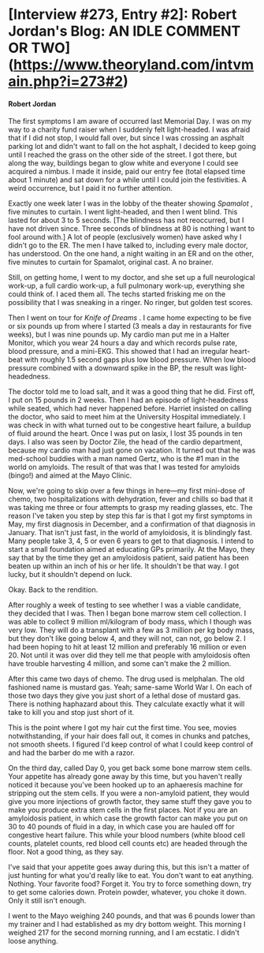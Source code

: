 # [Interview #273, Entry #2]: Robert Jordan's Blog: AN IDLE COMMENT OR TWO](https://www.theoryland.com/intvmain.php?i=273#2)

#### Robert Jordan

The first symptoms I am aware of occurred last Memorial Day. I was on my way to a charity fund raiser when I suddenly felt light-headed. I was afraid that if I did not stop, I would fall over, but since I was crossing an asphalt parking lot and didn't want to fall on the hot asphalt, I decided to keep going until I reached the grass on the other side of the street. I got there, but along the way, buildings began to glow white and everyone I could see acquired a nimbus. I made it inside, paid our entry fee (total elapsed time about 1 minute) and sat down for a while until I could join the festivities. A weird occurrence, but I paid it no further attention.

Exactly one week later I was in the lobby of the theater showing
*Spamalot*
, five minutes to curtain. I went light-headed, and then I went blind. This lasted for about 3 to 5 seconds. [The blindness has not reoccurred, but I have not driven since. Three seconds of blindness at 80 is nothing I want to fool around with.] A lot of people (exclusively women) have asked why I didn't go to the ER. The men I have talked to, including every male doctor, has understood. On the one hand, a night waiting in an ER and on the other, five minutes to curtain for Spamalot, original cast. A no brainer.

Still, on getting home, I went to my doctor, and she set up a full neurological work-up, a full cardio work-up, a full pulmonary work-up, everything she could think of. I aced them all. The techs started frisking me on the possibility that I was sneaking in a ringer. No ringer, but golden test scores.

Then I went on tour for
*Knife of Dreams*
. I came home expecting to be five or six pounds up from where I started (3 meals a day in restaurants for five weeks), but I was nine pounds up. My cardio man put me in a Halter Monitor, which you wear 24 hours a day and which records pulse rate, blood pressure, and a mini-EKG. This showed that I had an irregular heart-beat with roughly 1.5 second gaps plus low blood pressure. When low blood pressure combined with a downward spike in the BP, the result was light-headedness.

The doctor told me to load salt, and it was a good thing that he did. First off, I put on 15 pounds in 2 weeks. Then I had an episode of light-headedness while seated, which had never happened before. Harriet insisted on calling the doctor, who said to meet him at the University Hospital immediately. I was check in with what turned out to be congestive heart failure, a buildup of fluid around the heart. Once I was put on lasix, I lost 35 pounds in ten days. I also was seen by Doctor Zile, the head of the cardio department, because my cardio man had just gone on vacation. It turned out that he was med-school buddies with a man named Gertz, who is the #1 man in the world on amyloids. The result of that was that I was tested for amyloids (bingo!) and aimed at the Mayo Clinic.

Now, we're going to skip over a few things in here—my first mini-dose of chemo, two hospitalizations with dehydration, fever and chills so bad that it was taking me three or four attempts to grasp my reading glasses, etc. The reason I've taken you step by step this far is that I got my first symptoms in May, my first diagnosis in December, and a confirmation of that diagnosis in January. That isn't just fast, in the world of amyloidosis, it is blindingly fast. Many people take 3, 4, 5 or even 6 years to get to that diagnosis. I intend to start a small foundation aimed at educating GPs primarily. At the Mayo, they say that by the time they get an amyloidosis patient, said patient has been beaten up within an inch of his or her life. It shouldn't be that way. I got lucky, but it shouldn't depend on luck.

Okay. Back to the rendition.

After roughly a week of testing to see whether I was a viable candidate, they decided that I was. Then I began bone marrow stem cell collection. I was able to collect 9 million ml/kilogram of body mass, which I though was very low. They will do a transplant with a few as 3 million per kg body mass, but they don't like going below 4, and they will not, can not, go below 2. I had been hoping to hit at least 12 million and preferably 16 million or even 20. Not until it was over did they tell me that people with amyloidosis often have trouble harvesting 4 million, and some can't make the 2 million.

After this came two days of chemo. The drug used is melphalan. The old fashioned name is mustard gas. Yeah; same-same World War I. On each of those two days they give you just short of a lethal dose of mustard gas. There is nothing haphazard about this. They calculate exactly what it will take to kill you and stop just short of it.

This is the point where I got my hair cut the first time. You see, movies notwithstanding, if your hair does fall out, it comes in chunks and patches, not smooth sheets. I figured I'd keep control of what I could keep control of and had the barber do me with a razor.

On the third day, called Day 0, you get back some bone marrow stem cells. Your appetite has already gone away by this time, but you haven't really noticed it because you've been hooked up to an aphaeresis machine for stripping out the stem cells. If you were a non-amyloid patient, they would give you more injections of growth factor, they same stuff they gave you to make you produce extra stem cells in the first places. Not if you are an amyloidosis patient, in which case the growth factor can make you put on 30 to 40 pounds of fluid in a day, in which case you are hauled off for congestive heart failure. This while your blood numbers (white blood cell counts, platelet counts, red blood cell counts etc) are headed through the floor. Not a good thing, as they say.

I've said that your appetite goes away during this, but this isn't a matter of just hunting for what you'd really like to eat. You don't want to eat anything. Nothing. Your favorite food? Forget it. You try to force something down, try to get some calories down. Protein powder, whatever, you choke it down. Only it still isn't enough.

I went to the Mayo weighing 240 pounds, and that was 6 pounds lower than my trainer and I had established as my dry bottom weight. This morning I weighed 217 for the second morning running, and I am ecstatic. I didn't loose anything.

